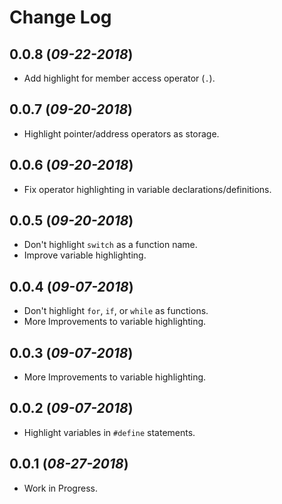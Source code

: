 # Change Log


## 0.0.8 (*09-22-2018*) 
- Add highlight for member access operator (`.`).

## 0.0.7 (*09-20-2018*) 
- Highlight pointer/address operators as storage.

## 0.0.6 (*09-20-2018*) 
- Fix operator highlighting in variable declarations/definitions.

## 0.0.5 (*09-20-2018*) 
- Don't highlight `switch` as a function name.
- Improve variable highlighting.

## 0.0.4 (*09-07-2018*) 
- Don't highlight `for`, `if`, or `while` as functions.
- More Improvements to variable highlighting.

## 0.0.3 (*09-07-2018*) 
- More Improvements to variable highlighting.

## 0.0.2 (*09-07-2018*) 
- Highlight variables in `#define` statements.

## 0.0.1 (*08-27-2018*) 
- Work in Progress.
